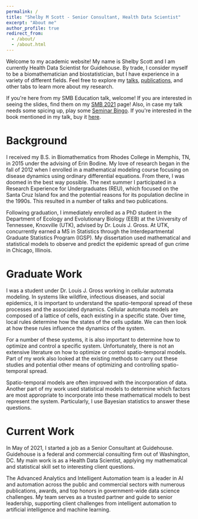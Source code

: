 ```yaml
---
permalink: /
title: "Shelby M Scott - Senior Consultant, Health Data Scientist"
excerpt: "About me"
author_profile: true
redirect_from:
  - /about/
  - /about.html
---
```


Welcome to my academic website! My name is Shelby Scott and I am currently Health Data Scientist for Guidehouse. By trade, I consider myself to be a biomathematician and biostatistician, but I have experience in a variety of different fields. Feel free to explore my [talks](https://shelbymscott.github.io/talks/), [publications](https://shelbymscott.github.io/publications/), and other tabs to learn more about my research.

If you're here from my SMB Education talk, welcome! If you are interested in seeing the slides, find them on my [SMB 2021](https://shelbymscott.github.io/SMB2021) page! Also, in case my talk needs some spicing up, play some [Seminar Bingo](http://phdcomics.com/documents/bingo.pdf). If you're interested in the book mentioned in my talk, buy it [here](https://bookshop.org/books/i-hate-running-and-you-can-too-how-to-get-started-keep-going-and-make-sense-of-an-irrational-passion/9781579659882).

Background
======
I received my B.S. in Biomathematics from Rhodes College in Memphis, TN, in 2015 under the advising of Erin Bodine. My love of research began in the fall of 2012 when I enrolled in a mathematical modeling course focusing on disease dynamics using ordinary differential equations. From there, I was doomed in the best way possible. The next summer I participated in a Research Experience for Undergraduates (REU), which focused on the Santa Cruz Island fox and the potential reasons for its population decline in the 1990s. This resulted in a number of talks and two publications.

Following graduation, I immediately enrolled as a PhD student in the Department of Ecology and Evolutionary Biology (EEB) at the University of Tennessee, Knoxville (UTK), advised by Dr. Louis J. Gross. At UTK, concurrently earned a MS in Statistics through the Interdepartmental Graduate Statistics Program (IGSP). My dissertation used mathematical and statistical models to observe and predict the epidemic spread of gun crime in Chicago, Illinois.

Graduate Work
======
I was a student under Dr. Louis J. Gross working in cellular automata modeling. In systems like wildfire, infectious diseases, and social epidemics, it is important to understand the spatio-temporal spread of these processes and the associated dynamics. Cellular automata models are composed of a lattice of cells, each existing in a specific state. Over time, local rules determine how the states of the cells update. We can then look at how these rules influence the dynamics of the system.

For a number of these systems, it is also important to determine how to optimize and control a specific system. Unfortunately, there is not an extensive literature on how to optimize or control spatio-temporal models. Part of my work also looked at the existing methods to carry out these studies and potential other means of optimizing and controlling spatio-temporal spread.

Spatio-temporal models are often improved with the incorporation of data. Another part of my work used statistical models to determine which factors are most appropriate to incorporate into these mathematical models to best represent the system. Particularly, I use Bayesian statistics to answer these questions.

Current Work
======
In May of 2021, I started a job as a Senior Consultant at Guidehouse. Guidehouse is a federal and commercial consulting firm out of Washington, DC. My main work is as a Health Data Scientist, applying my mathematical and statistical skill set to interesting client questions.

The Advanced Analytics and Intelligent Automation team is a leader in AI and automation across the public and commercial sectors with numerous publications, awards, and top honors in government-wide data science challenges. My team serves as a trusted partner and guide to senior leadership, supporting client challenges from intelligent automation to artificial intelligence and machine learning.
